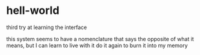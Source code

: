 # hell-world
third try at learning the interface

this system seems to have a nomenclature that says the opposite of what it means, but I can learn to live with it
do it again to burn it into my memory
